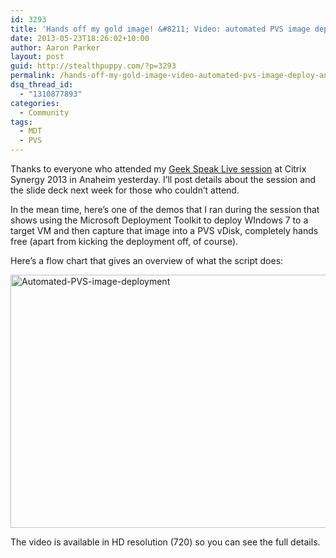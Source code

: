 ```yaml
---
id: 3293
title: 'Hands off my gold image! &#8211; Video: automated PVS image deploy and capture'
date: 2013-05-23T18:26:02+10:00
author: Aaron Parker
layout: post
guid: http://stealthpuppy.com/?p=3293
permalink: /hands-off-my-gold-image-video-automated-pvs-image-deploy-and-capture/
dsq_thread_id:
  - "1310877893"
categories:
  - Community
tags:
  - MDT
  - PVS
---
```

Thanks to everyone who attended my [Geek Speak Live session](https://citrix.g2planet.com/synergylosangeles2013/public_session_view.php?agenda_session_id=274&conference=synergy) at Citrix Synergy 2013 in Anaheim yesterday. I&#8217;ll post details about the session and the slide deck next week for those who couldn&#8217;t attend.

In the mean time, here&#8217;s one of the demos that I ran during the session that shows using the Microsoft Deployment Toolkit to deploy WIndows 7 to a target VM and then capture that image into a PVS vDisk, completely hands free (apart from kicking the deployment off, of course).

Here’s a flow chart that gives an overview of what the script does:

[<img class="alignnone  wp-image-3310" alt="Automated-PVS-image-deployment" src="http://stealthpuppy.com/wp-content/uploads/2013/05/Automated-PVS-image-deployment.png" width="720" height="405" srcset="https://stealthpuppy.com/wp-content/uploads/2013/05/Automated-PVS-image-deployment.png 720w, https://stealthpuppy.com/wp-content/uploads/2013/05/Automated-PVS-image-deployment-150x84.png 150w, https://stealthpuppy.com/wp-content/uploads/2013/05/Automated-PVS-image-deployment-300x168.png 300w, https://stealthpuppy.com/wp-content/uploads/2013/05/Automated-PVS-image-deployment-624x351.png 624w" sizes="(max-width: 720px) 100vw, 720px" />](http://stealthpuppy.com/wp-content/uploads/2013/05/Automated-PVS-image-deployment.png)

The video is available in HD resolution (720) so you can see the full details.